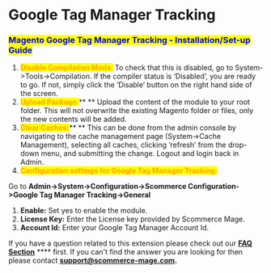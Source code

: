 # Google Tag Manager Tracking

### <mark style="color:blue;">Magento Google Tag Manager Tracking - Installation/Set-up Guide</mark>

1. <mark style="color:orange;">**Disable Compilation Mode**</mark><mark style="color:orange;">:</mark> To check that this is disabled, go to System->Tools->Compilation. If the compiler status is ‘Disabled’, you are ready to go. If not, simply click the ‘Disable’ button on the right hand side of the screen.
2. <mark style="color:orange;">**Upload Package:**</mark>** ** Upload the content of the module to your root folder. This will not overwrite the existing Magento folder or files, only the new contents will be added.
3. <mark style="color:orange;">**Clear Caches:**</mark>** ** This can be done from the admin console by navigating to the cache management page (System->Cache Management), selecting all caches, clicking ‘refresh’ from the drop-down menu, and submitting the change. Logout and login back in Admin.
4. <mark style="color:orange;">**Configuration settings for Google Tag Manager Tracking:**</mark>

Go to **Admin->System->Configuration->Scommerce Configuration->Google Tag Manager Tracking->General**

1. **Enable:** Set yes to enable the module.
2. **License Key:** Enter the License key provided by Scommerce Mage.
3. **Account Id:** Enter your Google Tag Manager Account Id.

If you have a question related to this extension please check out our [**FAQ Section**](https://www.scommerce-mage.com/magento-google-tag-manager-tracking.html#faq) **** first. If you can't find the answer you are looking for then please contact [**support@scommerce-mage.com**](mailto:core@scommerce-mage.com)**.**
